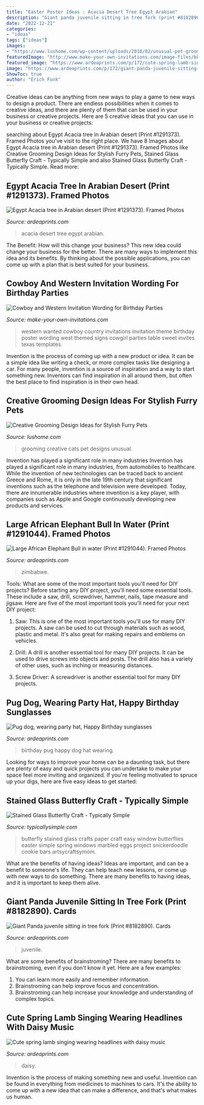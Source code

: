 ```yaml
---
title: "Easter Poster Ideas : Acacia Desert Tree Egypt Arabian"
description: "Giant panda juvenile sitting in tree fork (print #8182890). cards"
date: "2022-12-21"
categories:
- "ideas"
tags: ["ideas"]
images:
- "https://www.lushome.com/wp-content/uploads/2010/02/unusual-pet-grooming-designs-cats-4.jpg"
featuredImage: "http://www.make-your-own-invitations.com/image-files/bk-cowboy-invitations.jpg"
featured_image: "https://www.ardeaprints.com/p/172/cute-spring-lamb-singing-wearing-headlines-daisy-13437971.jpg"
image: "https://www.ardeaprints.com/p/172/giant-panda-juvenile-sitting-tree-fork-8182890.jpg"
ShowToc: true
author: "Erich Funk"
---
```



Creative ideas can be anything from new ways to play a game to new ways to design a product. There are endless possibilities when it comes to creative ideas, and there are plenty of them that can be used in your business or creative projects. Here are 5 creative ideas that you can use in your business or creative projects:

	

		
searching about Egypt Acacia tree in Arabian desert (Print #1291373). Framed Photos you've visit to the right place. We have 8 Images about Egypt Acacia tree in Arabian desert (Print #1291373). Framed Photos like Creative Grooming Design Ideas for Stylish Furry Pets, Stained Glass Butterfly Craft - Typically Simple and also Stained Glass Butterfly Craft - Typically Simple. Read more:
		
    
## Egypt Acacia Tree In Arabian Desert (Print #1291373). Framed Photos

<img loading=lazy src="https://www.ardeaprints.com/p/172/egypt-acacia-tree-arabian-desert-1291373.jpg" onerror="this.onerror=null;this.src='https://tse4.mm.bing.net/th?id=OIP.3I1QEW45xV7zQr0gUEoWBgHaE1&amp;pid=15.1';" alt="Egypt Acacia tree in Arabian desert (Print #1291373). Framed Photos">

_Source: ardeaprints.com_

>acacia desert tree egypt arabian. 

	

The Benefit: How will this change your business?
This new idea could change your business for the better. There are many ways to implement this idea and its benefits. By thinking about the possible applications, you can come up with a plan that is best suited for your business.

    
## Cowboy And Western Invitation Wording For Birthday Parties

<img loading=lazy src="http://www.make-your-own-invitations.com/image-files/bk-cowboy-invitations.jpg" onerror="this.onerror=null;this.src='https://tse2.mm.bing.net/th?id=OIP.RJZVQpE9lP8rbOSQTyvAGAHaLH&amp;pid=15.1';" alt="Cowboy and Western Invitation Wording for Birthday Parties">

_Source: make-your-own-invitations.com_

>western wanted cowboy country invitations invitation theme birthday poster wording west themed signs cowgirl parties table sweet invites texas templates. 

	

Invention is the process of coming up with a new product or idea. It can be a simple idea like writing a check, or more complex tasks like designing a car. For many people, invention is a source of inspiration and a way to start something new. Inventors can find inspiration in all around them, but often the best place to find inspiration is in their own head.

    
## Creative Grooming Design Ideas For Stylish Furry Pets

<img loading=lazy src="https://www.lushome.com/wp-content/uploads/2010/02/unusual-pet-grooming-designs-cats-4.jpg" onerror="this.onerror=null;this.src='https://tse2.mm.bing.net/th?id=OIP.LKCli_WoVib77DcHm5XOSAAAAA&amp;pid=15.1';" alt="Creative Grooming Design Ideas for Stylish Furry Pets">

_Source: lushome.com_

>grooming creative cats pet designs unusual. 

	

Invention has played a significant role in many industries
Invention has played a significant role in many industries, from automobiles to healthcare. While the invention of new technologies can be traced back to ancient Greece and Rome, it is only in the late 19th century that significant inventions such as the telephone and television were developed. Today, there are innumerable industries where invention is a key player, with companies such as Apple and Google continuously developing new products and services.

    
## Large African Elephant Bull In Water (Print #1291044). Framed Photos

<img loading=lazy src="https://www.ardeaprints.com/p/172/large-african-elephant-bull-water-1291044.jpg" onerror="this.onerror=null;this.src='https://tse2.mm.bing.net/th?id=OIP.Ssj89_hqcRZBxWl505GmJQHaE8&amp;pid=15.1';" alt="Large African Elephant Bull in water (Print #1291044). Framed Photos">

_Source: ardeaprints.com_

>zimbabwe. 

	

Tools: What are some of the most important tools you'll need for DIY projects?
Before starting any DIY project, you'll need some essential tools. These include a saw, drill, screwdriver, hammer, nails, tape measure and jigsaw. Here are five of the most important tools you'll need for your next DIY project: 
1) Saw: This is one of the most important tools you'll use for many DIY projects. A saw can be used to cut through materials such as wood, plastic and metal. It's also great for making repairs and emblems on vehicles. 

2) Drill: A drill is another essential tool for many DIY projects. It can be used to drive screws into objects and posts. The drill also has a variety of other uses, such as inching or measuring distances. 

3) Screw Driver: A screwdriver is another essential tool for many DIY projects.

    
## Pug Dog, Wearing Party Hat, Happy Birthday Sunglasses

<img loading=lazy src="https://www.ardeaprints.com/p/172/pug-dog-wearing-party-hat-happy-birthday-18904718.jpg" onerror="this.onerror=null;this.src='https://tse2.mm.bing.net/th?id=OIP.3iXX3fctTiwoboOREiDSzwAAAA&amp;pid=15.1';" alt="Pug dog, wearing party hat, Happy Birthday sunglasses">

_Source: ardeaprints.com_

>birthday pug happy dog hat wearing. 

	

Looking for ways to improve your home can be a daunting task, but there are plenty of easy and quick projects you can undertake to make your space feel more inviting and organized. If you're feeling motivated to spruce up your digs, here are five easy ideas to get started: 

    
## Stained Glass Butterfly Craft - Typically Simple

<img loading=lazy src="https://typicallysimple.com/wp-content/uploads/2015/05/StainedGlassButterfly-7.jpg" onerror="this.onerror=null;this.src='https://tse4.mm.bing.net/th?id=OIP.fgkOq34SggKFhVwr3DWAhwHaE8&amp;pid=15.1';" alt="Stained Glass Butterfly Craft - Typically Simple">

_Source: typicallysimple.com_

>butterfly stained glass crafts paper craft easy window butterflies easter simple spring windows marbled eggs project snickerdoodle cookie bars artsycraftsymom. 

	

What are the benefits of having ideas?
Ideas are important, and can be a benefit to someone's life. They can help teach new lessons, or come up with new ways to do something. There are many benefits to having ideas, and it is important to keep them alive.

    
## Giant Panda Juvenile Sitting In Tree Fork (Print #8182890). Cards

<img loading=lazy src="https://www.ardeaprints.com/p/172/giant-panda-juvenile-sitting-tree-fork-8182890.jpg" onerror="this.onerror=null;this.src='https://tse3.mm.bing.net/th?id=OIP.LAgkySuoiACHfVNAKa2yVgAAAA&amp;pid=15.1';" alt="Giant Panda juvenile sitting in tree fork (Print #8182890). Cards">

_Source: ardeaprints.com_

>juvenile. 

	

What are some benefits of brainstroming?
There are many benefits to brainstroming, even if you don't know it yet. Here are a few examples: 
1. You can learn more easily and remember information. 
2. Brainstroming can help improve focus and concentration. 
3. Brainstroming can help increase your knowledge and understanding of complex topics.

    
## Cute Spring Lamb Singing Wearing Headlines With Daisy Music

<img loading=lazy src="https://www.ardeaprints.com/p/172/cute-spring-lamb-singing-wearing-headlines-daisy-13437971.jpg" onerror="this.onerror=null;this.src='https://tse2.mm.bing.net/th?id=OIP.Kbo6vw12abHFmfjkQ3Fl-gHaE8&amp;pid=15.1';" alt="Cute spring lamb singing wearing headlines with daisy music">

_Source: ardeaprints.com_

>daisy. 

	

Invention is the process of making something new and useful. Invention can be found in everything from medicines to machines to cars. It's the ability to come up with a new idea that can make a difference, and that's what makes us human.

